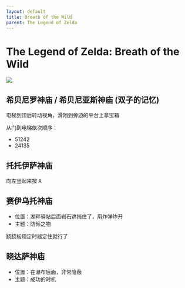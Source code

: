 ```yaml
---
layout: default
title: Breath of the Wild
parent: The Legend of Zelda
---
```


# The Legend of Zelda: Breath of the Wild

![](https://www.hopculture.com/wp-content/uploads/2017/04/zelda-LEAD.jpg)

## 希贝尼罗神庙 / 希贝尼亚斯神庙 (双子的记忆)

电梯到顶后转动视角，滑翔到旁边的平台上拿宝箱

从门到电梯依次顺序：

+ 51242
+ 24135

## 托托伊萨神庙

向左竖起来按 <kbd>A</kbd>

## 赛伊乌托神庙

- 位置：湖畔驿站后面岩石遮挡住了，用炸弹炸开
- 主题：防倾之物

跷跷板用定时器定住就行了

## 晓达萨神庙

- 位置：在瀑布后面，非常隐蔽
- 主题：成功的时机
